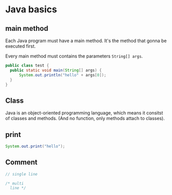 # Java basics

## main method

Each Java program must have a main method. It's the method that gonna be executed first.

Every main method must contains the parameters `String[] args`.

```java
public class test {
  public static void main(String[] args) {
      System.out.println("hello" + args[0]);
  }
}
```

## Class

Java is an object-oriented programming language, which means it consitst of classes and methods. (And no function, only methods attach to classes).

## print

```java
System.out.print("hello");
```

## Comment

```java
// single line

/* multi
  line */
```
